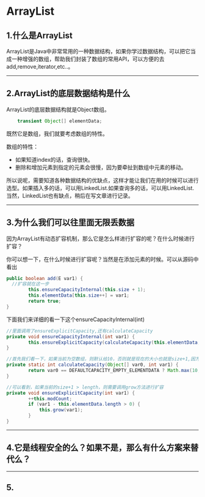 # ArrayList

## 1.什么是ArrayList

ArrayList是Java中非常常用的一种数据结构，如果你学过数据结构，可以把它当成一种增强的数组，帮助我们封装了数组的常用API，可以方便的去add,remove,iterator,etc..。

------

## 2.ArrayList的底层数据结构是什么

ArrayList的底层数据结构就是Object数组。

```java
    transient Object[] elementData;
```

既然它是数组，我们就要考虑数组的特性。

数组的特性：

* 如果知道index的话，查询很快。
* 删除和增加元素到指定的元素会很慢，因为要牵扯到数组中元素的移动。

所以说呢，需要知道各种数据结构的优缺点，这样才能让我们在用的时候可以进行选型。如果插入多的话，可以用LinkedList.如果查询多的话，可以用LinkedList.当然，LinkedList也有缺点，稍后在写文章进行记录。



------

## 3.为什么我们可以往里面无限丢数据

因为ArrayList有动态扩容机制，那么它是怎么样进行扩容的呢？在什么时候进行扩容？

你可以想一下，在什么时候进行扩容呢？当然是在添加元素的时候。可以从源码中看出

```java
public boolean add(E var1) {
  //扩容就在这一步
        this.ensureCapacityInternal(this.size + 1);
        this.elementData[this.size++] = var1;
        return true;
}
```

下面我们来详细的看一下这个ensureCapacityInternal(int)

```java
//里面调用了ensureExplicitCapacity,还有calculateCapacity
private void ensureCapacityInternal(int var1) {
        this.ensureExplicitCapacity(calculateCapacity(this.elementData, var1));
}

//首先我们看一下，如果当前为空数组，则默认给10，否则就是现在的大小也就是size+1,因为要加入一个元素，当然是size+1
private static int calculateCapacity(Object[] var0, int var1) {
        return var0 == DEFAULTCAPACITY_EMPTY_ELEMENTDATA ? Math.max(10, var1) : var1;
}

//可以看到，如果当前的size+1 > length，则需要调用grow方法进行扩容
private void ensureExplicitCapacity(int var1) {
        ++this.modCount;
        if (var1 - this.elementData.length > 0) {
            this.grow(var1);
        }
}
```





------

## 4.它是线程安全的么？如果不是，那么有什么方案来替代么？

------

## 5.